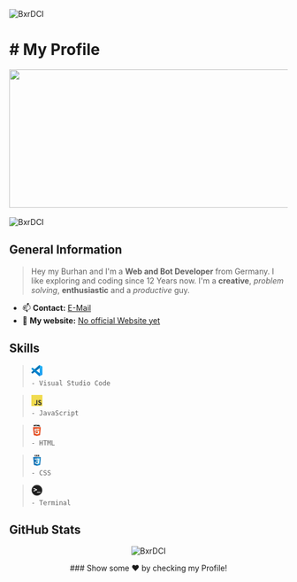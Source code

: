 <img src="https://images.cooltext.com/5615528.png" width="252" height="85" alt="BxrDCI" />
<h1># My Profile</h1>
<img src="https://mir-s3-cdn-cf.behance.net/project_modules/fs/79731568097599.5b50bca477735.jpg" alt="" width="1100" height="250">
<p align="left"> <img src="https://komarev.com/ghpvc/?username=BxrDCI" alt="BxrDCI" /> </p>

## General Information

> Hey my Burhan and I'm a **Web and Bot Developer** from Germany.
> I like exploring and coding since 12 Years now.
> I'm a **creative**, _problem solving_, **enthusiastic** and a _productive_ guy.

 - 📫 **Contact:** [E-Mail](burhan.uzun@dci.education)
 - 🔗 **My website:** [No official Website yet](https://google.com/)
 
## Skills
  
> <code><img height="20" src="https://raw.githubusercontent.com/github/explore/80688e429a7d4ef2fca1e82350fe8e3517d3494d/topics/visual-studio-code/visual-studio-code.png"> - Visual Studio Code</code>

> <code><img height="20" src="https://raw.githubusercontent.com/github/explore/80688e429a7d4ef2fca1e82350fe8e3517d3494d/topics/javascript/javascript.png"> - JavaScript</code>

> <code><img height = "20" src = "https://raw.githubusercontent.com/github/explore/80688e429a7d4ef2fca1e82350fe8e3517d3494d/topics/html/html.png"> - HTML</code>

> <code><img height = "20" src = "https://raw.githubusercontent.com/github/explore/80688e429a7d4ef2fca1e82350fe8e3517d3494d/topics/css/css.png"> - CSS</code>

> <code><img height="20" src="https://raw.githubusercontent.com/github/explore/80688e429a7d4ef2fca1e82350fe8e3517d3494d/topics/terminal/terminal.png"> - Terminal</code>

## GitHub Stats

<p align="center"> <img src="https://github-readme-stats.vercel.app/api?username=BxrDCI&show_icons=true&theme=gotham" alt="BxrDCI" />



<p align="center"> ### Show some ❤️ by checking my Profile! 
